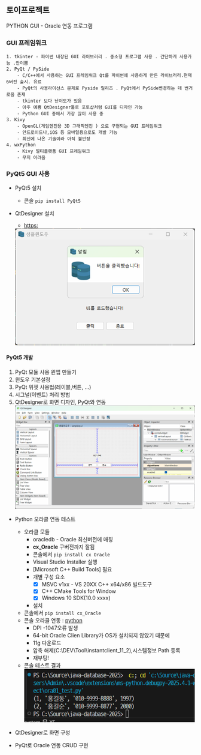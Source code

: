 ## 토이프로젝트 
PYTHON GUI - Oracle 연동 프로그램 

### GUI 프레임워크 
    1. tkinter - 파이썬 내장된 GUI 라이브러리 . 중소형 프로그램 사용 . 간단하게 사용가능 .안이쁨 
    2. PyQt / PySide 
        - C/C++에서 사용하는 GUI 프레임워크 Qt를 파이썬에 사용하게 만든 라이브러리.현재 6버전 출시. 유료 
        - PyQt의 사용라이선스 문제로 Pyside 릴리즈 . PyQt에서 PySide변경하는 데 번거로움 존재 
        - tkinter 보다 난이도가 있음
        - 아주 예쁨 QtDesigner툴로 포토샵처럼 GUI를 디자인 가능 
        - Python GUI 중에서 가장 많이 사용 중 
    3. Kivy 
        - OpenGL(게임엔진용 3D 그래픽엔진 ) 으로 구현되는 GUI 프레임워크 
        - 안드로이드나,iOS 등 모바일용으로도 개발 가능 
        - 최신에 나온 기술이라 아직 불안정 
    4. wxPython 
        - Kivy 멀티플랫폼 GUI 프레임워크 
        - 무지 어려움 

### PyQt5 GUI 사용 
- PyQt5 설치 
    - 콘솔 `pip install PyQt5` 

- QtDesigner 설치 
    - [https:](https://build-system.fman.io/qt-designer-download)
    <img src = "../image/db006.png" width="750">
#### PyQt5 개발 
1. PyQt 모듈 사용 윈앱 만들기 
2. 윈도우 기본설정 
3. PyQt 위젯 사용법(레이블,버튼, ...)
4. 시그널(이벤트) 처리 방법 
5. QtDesigner로 화면 디자인, PyQt와 연동 
    <img src = "../image/db007.png" width="750">


- Python 오라클 연동 테스트 
    - 오라클 모듈 
        - oracledb - Oracle 최신버전에 매칭
        - **cx_Oracle** 구버전까지 잘됨 
        - 콘솔에서 `pip install cx Oracle`
        - Visual Studio Installer 실행 
        - [Microsoft C++ Build Tools] 필요
        - 개별 구성 요소 
            - [x] MSVC v1xx - VS 20XX C++ x64/x86 빌드도구 
            - [x] C++ CMake Tools for Window 
            - [x] Windows 10 SDK(10.0 xxxx)
        - 설치 
    - 콘솔에서 `pip install cx_Oracle`
    - 콘솔 오라클 연동 : [python](./)
        - DPI -1047오류 발생 
        - 64-bit Oracle Clien Library가 OS가 설치되지 않았기 때문에 
        - 11g 다운로드 
        - 압축 해제(C:\DEV\Tool\instantclient_11_2),시스템정보 Path 등록
        - 재부팅! 
    - 콘솔 테스트 결과 
        <img src="../image/db008.png">
- QtDesigner로 화면 구성 

- PyQt로 Oracle 연동 CRUD 구현 
